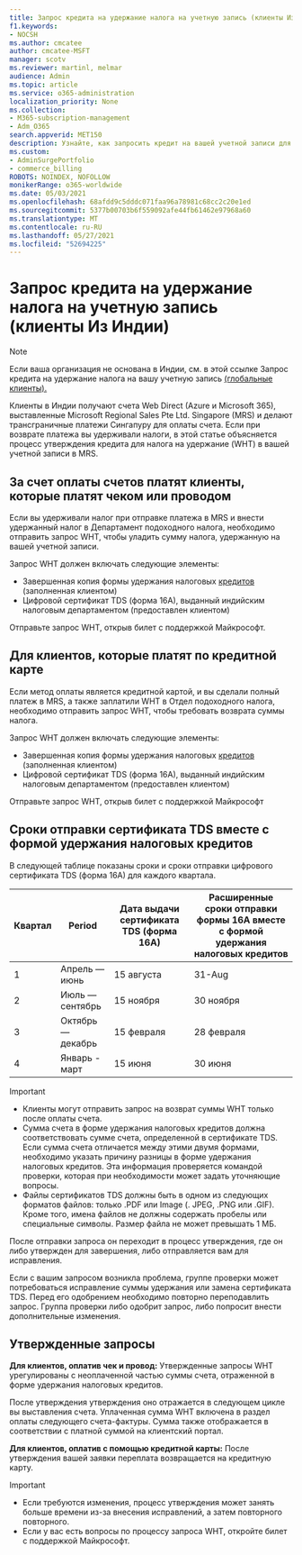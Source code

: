 ```yaml
---
title: Запрос кредита на удержание налога на учетную запись (клиенты Из Индии)
f1.keywords:
- NOCSH
ms.author: cmcatee
author: cmcatee-MSFT
manager: scotv
ms.reviewer: martinl, melmar
audience: Admin
ms.topic: article
ms.service: o365-administration
localization_priority: None
ms.collection:
- M365-subscription-management
- Adm_O365
search.appverid: MET150
description: Узнайте, как запросить кредит на вашей учетной записи для удержания налога, который вы заплатили. Эта статья применяется только к клиентам в Индии.
ms.custom:
- AdminSurgePortfolio
- commerce_billing
ROBOTS: NOINDEX, NOFOLLOW
monikerRange: o365-worldwide
ms.date: 05/03/2021
ms.openlocfilehash: 68afdd9c5dddc071faa96a78981c68cc2c20e1ed
ms.sourcegitcommit: 5377b00703b6f559092afe44fb61462e97968a60
ms.translationtype: MT
ms.contentlocale: ru-RU
ms.lasthandoff: 05/27/2021
ms.locfileid: "52694225"
---
```

# <a name="request-a-credit-for-withholding-tax-on-your-account-india-customers"></a>Запрос кредита на удержание налога на учетную запись (клиенты Из Индии)

> [!NOTE]
>
> Если ваша организация не основана в Индии, см. в этой ссылке Запрос кредита на удержание налога на вашу учетную запись [(глобальные клиенты).](withholding-tax-credit-global.md)

Клиенты в Индии получают счета Web Direct (Azure и Microsoft 365), выставленные Microsoft Regional Sales Pte Ltd. Singapore (MRS) и делают трансграничные платежи Сингапуру для оплаты счета. Если при возврате платежа вы удерживали налоги, в этой статье объясняется процесс утверждения кредита для налога на удержание (WHT) в вашей учетной записи в MRS.

## <a name="for-invoice-pay-customers-who-pay-by-check-or-wire"></a>За счет оплаты счетов платят клиенты, которые платят чеком или проводом

Если вы удерживали налог при отправке платежа в MRS и внести удержанный налог в Департамент подоходного налога, необходимо отправить запрос WHT, чтобы уладить сумму налога, удержанную на вашей учетной записи.

Запрос WHT должен включать следующие элементы:

- Завершенная копия формы удержания налоговых [кредитов](https://download.microsoft.com/download/a/2/a/a2a35969-2d54-4faa-ba41-6a50525eba70/WHT%20Credit%20Form%20-%20India.docx) (заполненная клиентом)
- Цифровой сертификат TDS (форма 16A), выданный индийским налоговым департаментом (предоставлен клиентом)

Отправьте запрос WHT, открыв билет с поддержкой Майкрософт.

## <a name="for-customers-who-pay-by-credit-card"></a>Для клиентов, которые платят по кредитной карте

Если метод оплаты является кредитной картой, и вы сделали полный платеж в MRS, а также заплатили WHT в Отдел подоходного налога, необходимо отправить запрос WHT, чтобы требовать возврата суммы налога.

Запрос WHT должен включать следующие элементы:

- Завершенная копия формы удержания налоговых [кредитов](https://download.microsoft.com/download/a/2/a/a2a35969-2d54-4faa-ba41-6a50525eba70/WHT%20Credit%20Form%20-%20India.docx) (заполненная клиентом)
- Цифровой сертификат TDS (форма 16A), выданный индийским налоговым департаментом (предоставлен клиентом)

Отправьте запрос WHT, открыв билет с поддержкой Майкрософт

## <a name="timelines-to-submit-the-tds-certificate-together-with-the-withholding-tax-credit-form"></a>Сроки отправки сертификата TDS вместе с формой удержания налоговых кредитов

В следующей таблице показаны сроки и сроки отправки цифрового сертификата TDS (форма 16A) для каждого квартала.

| Квартал | Period | Дата выдачи сертификата TDS (форма 16A) | Расширенные сроки отправки формы 16A вместе с формой удержания налоговых кредитов |
|-|-|-|-|
| 1 | Апрель — июнь | 15 августа | 31-Aug |
| 2 | Июль — сентябрь | 15 ноября | 30 ноября |
| 3 | Октябрь — декабрь | 15 февраля | 28 февраля |
| 4  | Январь - март | 15 июня | 30 июня |

> [!IMPORTANT]
>
> - Клиенты могут отправить запрос на возврат суммы WHT только после оплаты счета.
> - Сумма счета в форме удержания налоговых кредитов должна соответствовать сумме счета, определенной в сертификате TDS. Если сумма счета отличается между этими двумя формами, необходимо указать причину разницы в форме удержания налоговых кредитов. Эта информация проверяется командой проверки, которая при необходимости может задать уточняющие вопросы.
> - Файлы сертификатов TDS должны быть в одном из следующих форматов файлов: только .PDF или Image (. JPEG, .PNG или .GIF). Кроме того, имена файлов не должны содержать пробелы или специальные символы. Размер файла не может превышать 1 МБ.

После отправки запроса он переходит в процесс утверждения, где он либо утвержден для завершения, либо отправляется вам для исправления.

Если с вашим запросом возникла проблема, группе проверки может потребоваться исправление суммы удержания или замена сертификата TDS. Перед его одобрением необходимо повторно переподавлить запрос. Группа проверки либо одобрит запрос, либо попросит внести дополнительные изменения.

## <a name="approved-requests"></a>Утвержденные запросы

**Для клиентов, оплатив чек и провод:** Утвержденные запросы WHT урегулированы с неоплаченной частью суммы счета, отраженной в форме удержания налоговых кредитов.

После утверждения утверждения оно отражается в следующем цикле вы выставления счета. Уплаченная сумма WHT включена в раздел оплаты следующего счета-фактуры. Сумма также отображается в соответствии с платной суммой на клиентский портал.

**Для клиентов, оплатив с помощью кредитной карты:** После утверждения вашей заявки переплата возвращается на кредитную карту.

> [!IMPORTANT]
>
> - Если требуются изменения, процесс утверждения может занять больше времени из-за внесения исправлений, а затем повторного повторного.
> - Если у вас есть вопросы по процессу запроса WHT, откройте билет с поддержкой Майкрософт.
